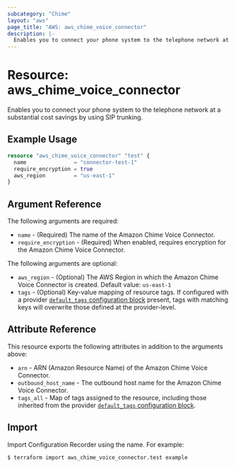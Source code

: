 ```yaml
---
subcategory: "Chime"
layout: "aws"
page_title: "AWS: aws_chime_voice_connector"
description: |-
  Enables you to connect your phone system to the telephone network at a substantial cost savings by using SIP trunking.
---
```


# Resource: aws_chime_voice_connector

Enables you to connect your phone system to the telephone network at a substantial cost savings by using SIP trunking.

## Example Usage

```terraform
resource "aws_chime_voice_connector" "test" {
  name               = "connector-test-1"
  require_encryption = true
  aws_region         = "us-east-1"
}
```

## Argument Reference

The following arguments are required:

* `name` - (Required) The name of the Amazon Chime Voice Connector.
* `require_encryption` - (Required) When enabled, requires encryption for the Amazon Chime Voice Connector.

The following arguments are optional:

* `aws_region` - (Optional) The AWS Region in which the Amazon Chime Voice Connector is created. Default value: `us-east-1`
* `tags` - (Optional) Key-value mapping of resource tags. If configured with a provider [`default_tags` configuration block](/docs/providers/aws/index.html#default_tags-configuration-block) present, tags with matching keys will overwrite those defined at the provider-level.

## Attribute Reference

This resource exports the following attributes in addition to the arguments above:

* `arn` - ARN (Amazon Resource Name) of the Amazon Chime Voice Connector.
* `outbound_host_name` - The outbound host name for the Amazon Chime Voice Connector.
* `tags_all` - Map of tags assigned to the resource, including those inherited from the provider [`default_tags` configuration block](/docs/providers/aws/index.html#default_tags-configuration-block).

## Import

Import Configuration Recorder using the name. For example:

```
$ terraform import aws_chime_voice_connector.test example
```
